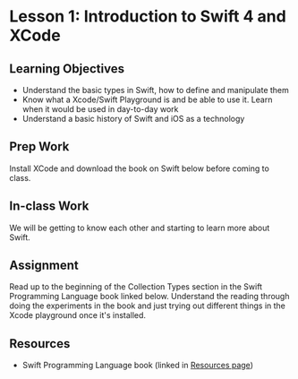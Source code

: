# Lesson 1: Introduction to Swift 4 and XCode
## Learning Objectives
* Understand the basic types in Swift, how to define and manipulate them
* Know what a Xcode/Swift Playground is and be able to use it. Learn when it would be used in day-to-day work
* Understand a basic history of Swift and iOS as a technology

## Prep Work
Install XCode and download the book on Swift below before coming to class.


## In-class Work
We will be getting to know each other and starting to learn more about Swift.


## Assignment
Read up to the beginning of the Collection Types section in the Swift Programming Language book linked below. Understand the reading through doing the experiments in the book and just trying out different things in the Xcode playground once it's installed.

## Resources
* Swift Programming Language book (linked in [Resources page](../../resources/resources.html))
